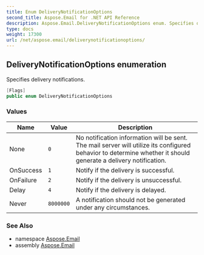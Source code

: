 ```yaml
---
title: Enum DeliveryNotificationOptions
second_title: Aspose.Email for .NET API Reference
description: Aspose.Email.DeliveryNotificationOptions enum. Specifies delivery notifications
type: docs
weight: 17300
url: /net/aspose.email/deliverynotificationoptions/
---
```

## DeliveryNotificationOptions enumeration

Specifies delivery notifications.

```csharp
[Flags]
public enum DeliveryNotificationOptions
```

### Values

| Name | Value | Description |
| --- | --- | --- |
| None | `0` | No notification information will be sent. The mail server will utilize its configured behavior to determine whether it should generate a delivery notification. |
| OnSuccess | `1` | Notify if the delivery is successful. |
| OnFailure | `2` | Notify if the delivery is unsuccessful. |
| Delay | `4` | Notify if the delivery is delayed. |
| Never | `8000000` | A notification should not be generated under any circumstances. |

### See Also

* namespace [Aspose.Email](../../aspose.email/)
* assembly [Aspose.Email](../../)


